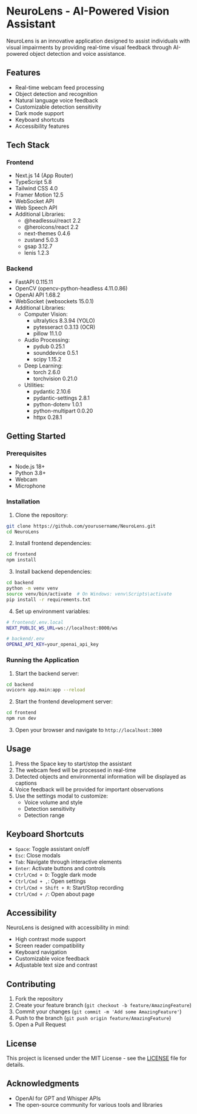 # NeuroLens - AI-Powered Vision Assistant

NeuroLens is an innovative application designed to assist individuals with visual impairments by providing real-time visual feedback through AI-powered object detection and voice assistance.

## Features

- Real-time webcam feed processing
- Object detection and recognition
- Natural language voice feedback
- Customizable detection sensitivity
- Dark mode support
- Keyboard shortcuts
- Accessibility features

## Tech Stack

### Frontend
- Next.js 14 (App Router)
- TypeScript 5.8
- Tailwind CSS 4.0
- Framer Motion 12.5
- WebSocket API
- Web Speech API
- Additional Libraries:
  - @headlessui/react 2.2
  - @heroicons/react 2.2
  - next-themes 0.4.6
  - zustand 5.0.3
  - gsap 3.12.7
  - lenis 1.2.3

### Backend
- FastAPI 0.115.11
- OpenCV (opencv-python-headless 4.11.0.86)
- OpenAI API 1.68.2
- WebSocket (websockets 15.0.1)
- Additional Libraries:
  - Computer Vision:
    - ultralytics 8.3.94 (YOLO)
    - pytesseract 0.3.13 (OCR)
    - pillow 11.1.0
  - Audio Processing:
    - pydub 0.25.1
    - sounddevice 0.5.1
    - scipy 1.15.2
  - Deep Learning:
    - torch 2.6.0
    - torchvision 0.21.0
  - Utilities:
    - pydantic 2.10.6
    - pydantic-settings 2.8.1
    - python-dotenv 1.0.1
    - python-multipart 0.0.20
    - httpx 0.28.1

## Getting Started

### Prerequisites

- Node.js 18+
- Python 3.8+
- Webcam
- Microphone

### Installation

1. Clone the repository:
```bash
git clone https://github.com/yourusername/NeuroLens.git
cd NeuroLens
```

2. Install frontend dependencies:
```bash
cd frontend
npm install
```

3. Install backend dependencies:
```bash
cd backend
python -m venv venv
source venv/bin/activate  # On Windows: venv\Scripts\activate
pip install -r requirements.txt
```

4. Set up environment variables:
```bash
# frontend/.env.local
NEXT_PUBLIC_WS_URL=ws://localhost:8000/ws

# backend/.env
OPENAI_API_KEY=your_openai_api_key
```

### Running the Application

1. Start the backend server:
```bash
cd backend
uvicorn app.main:app --reload
```

2. Start the frontend development server:
```bash
cd frontend
npm run dev
```

3. Open your browser and navigate to `http://localhost:3000`

## Usage

1. Press the Space key to start/stop the assistant
2. The webcam feed will be processed in real-time
3. Detected objects and environmental information will be displayed as captions
4. Voice feedback will be provided for important observations
5. Use the settings modal to customize:
   - Voice volume and style
   - Detection sensitivity
   - Detection range

## Keyboard Shortcuts

- `Space`: Toggle assistant on/off
- `Esc`: Close modals
- `Tab`: Navigate through interactive elements
- `Enter`: Activate buttons and controls
- `Ctrl/Cmd + D`: Toggle dark mode
- `Ctrl/Cmd + ,`: Open settings
- `Ctrl/Cmd + Shift + R`: Start/Stop recording
- `Ctrl/Cmd + /`: Open about page

## Accessibility

NeuroLens is designed with accessibility in mind:

- High contrast mode support
- Screen reader compatibility
- Keyboard navigation
- Customizable voice feedback
- Adjustable text size and contrast

## Contributing

1. Fork the repository
2. Create your feature branch (`git checkout -b feature/AmazingFeature`)
3. Commit your changes (`git commit -m 'Add some AmazingFeature'`)
4. Push to the branch (`git push origin feature/AmazingFeature`)
5. Open a Pull Request

## License

This project is licensed under the MIT License - see the [LICENSE](LICENSE) file for details.

## Acknowledgments

- OpenAI for GPT and Whisper APIs
- The open-source community for various tools and libraries
